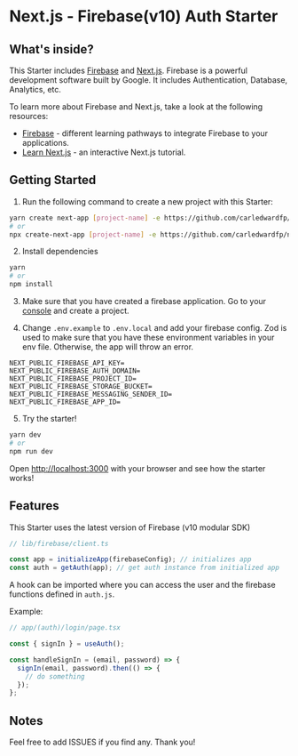# Next.js - Firebase(v10) Auth Starter

## What's inside?

This Starter includes [Firebase](https://firebase.google.com/) and [Next.js](https://nextjs.org). Firebase is a powerful development software built by Google. It includes Authentication, Database, Analytics, etc.

To learn more about Firebase and Next.js, take a look at the following resources:

- [Firebase](https://firebase.google.com/community/learn) - different learning pathways to integrate Firebase to your applications.
- [Learn Next.js](https://nextjs.org/learn) - an interactive Next.js tutorial.

## Getting Started

1. Run the following command to create a new project with this Starter:

```sh
yarn create next-app [project-name] -e https://github.com/carledwardfp/nextjs-firebase-starter
# or
npx create-next-app [project-name] -e https://github.com/carledwardfp/nextjs-firebase-starter
```

2. Install dependencies

```sh
yarn
# or
npm install
```

3. Make sure that you have created a firebase application. Go to your [console](https://console.firebase.google.com/u/0/) and create a project.

4. Change `.env.example` to `.env.local` and add your firebase config. Zod is used to make sure that you have these environment variables in your env file. Otherwise, the app will throw an error.

```
NEXT_PUBLIC_FIREBASE_API_KEY=
NEXT_PUBLIC_FIREBASE_AUTH_DOMAIN=
NEXT_PUBLIC_FIREBASE_PROJECT_ID=
NEXT_PUBLIC_FIREBASE_STORAGE_BUCKET=
NEXT_PUBLIC_FIREBASE_MESSAGING_SENDER_ID=
NEXT_PUBLIC_FIREBASE_APP_ID=
```

5. Try the starter!

```sh
yarn dev
# or
npm run dev
```

Open [http://localhost:3000](http://localhost:3000) with your browser and see how the starter works!

## Features

This Starter uses the latest version of Firebase (v10 modular SDK)

```js
// lib/firebase/client.ts

const app = initializeApp(firebaseConfig); // initializes app
const auth = getAuth(app); // get auth instance from initialized app
```

A hook can be imported where you can access the user and the firebase functions defined in `auth.js`.

Example:

```js
// app/(auth)/login/page.tsx

const { signIn } = useAuth();

const handleSignIn = (email, password) => {
  signIn(email, password).then(() => {
    // do something
  });
};
```

## Notes

Feel free to add ISSUES if you find any. Thank you!

